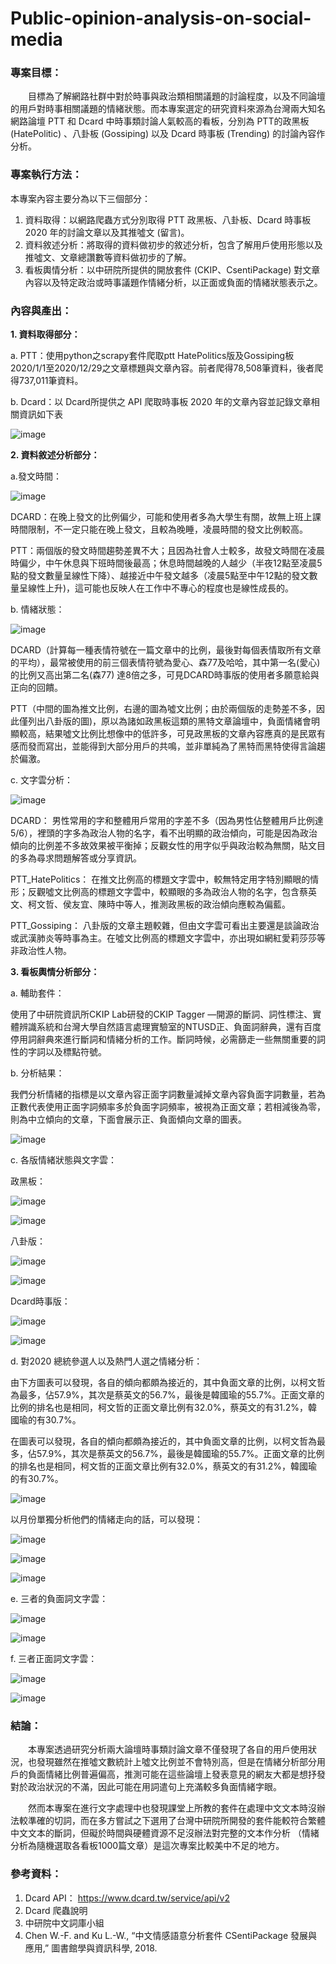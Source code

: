 # Public-opinion-analysis-on-social-media

### 專案目標：
　　目標為了解網路社群中對於時事與政治類相關議題的討論程度，以及不同論壇的用戶對時事相關議題的情緒狀態。而本專案選定的研究資料來源為台灣兩大知名網路論壇 PTT 和 Dcard 中時事類討論人氣較高的看板，分別為 PTT的政黑板 (HatePolitic) 、八卦板 (Gossiping) 以及 Dcard 時事板 (Trending) 的討論內容作分析。
  
  
### 專案執行方法：
   本專案內容主要分為以下三個部分：
   1. 資料取得：以網路爬蟲方式分別取得 PTT 政黑板、八卦板、Dcard 時事板 2020 年的討論文章以及其推噓文 (留言)。
   2. 資料敘述分析：將取得的資料做初步的敘述分析，包含了解用戶使用形態以及推噓文、文章總讚數等資料做初步的了解。
   3. 看板輿情分析：以中研院所提供的開放套件 (CKIP、CsentiPackage) 對文章內容以及特定政治或時事議題作情緒分析，以正面或負面的情緒狀態表示之。
   
### 內容與產出：
   **1. 資料取得部分：**
   
   a. PTT：使用python之scrapy套件爬取ptt HatePolitics版及Gossiping板2020/1/1至2020/12/29之文章標題與文章內容。前者爬得78,508筆資料，後者爬得737,011筆資料。
      
   b. Dcard：以 Dcard所提供之 API 爬取時事板 2020 年的文章內容並記錄文章相關資訊如下表
   
   ![image](https://user-images.githubusercontent.com/51256347/123589770-47c97100-d81c-11eb-92f8-a4afc15f6fcf.png)
   
   **2. 資料敘述分析部分：**
   
   a.發文時間：
   
   ![image](https://user-images.githubusercontent.com/51256347/123589851-6fb8d480-d81c-11eb-8cdb-add0b29781ad.png)
   
   DCARD：在晚上發文的比例偏少，可能和使用者多為大學生有關，故無上班上課時間限制，不一定只能在晚上發文，且較為晚睡，凌晨時間的發文比例較高。
   
   PTT：兩個版的發文時間趨勢差異不大；且因為社會人士較多，故發文時間在凌晨時偏少，中午休息與下班時間後最高；休息時間越晚的人越少（半夜12點至凌晨5點的發文數量呈線性下降）、越接近中午發文越多（凌晨5點至中午12點的發文數量呈線性上升)，這可能也反映人在工作中不專心的程度也是線性成長的。
   
   b. 情緒狀態：
   
   ![image](https://user-images.githubusercontent.com/51256347/123589952-95de7480-d81c-11eb-982e-1496f90edb0c.png)
   
   DCARD（計算每一種表情符號在一篇文章中的比例，最後對每個表情取所有文章的平均），最常被使用的前三個表情符號為愛心、森77及哈哈，其中第一名(愛心)的比例又高出第二名(森77) 達8倍之多，可見DCARD時事版的使用者多願意給與正向的回饋。
   
   PTT（中間的圖為推文比例，右邊的圖為噓文比例；由於兩個版的走勢差不多，因此僅列出八卦版的圖)，原以為諸如政黑板這類的黑特文章論壇中，負面情緒會明顯較高，結果噓文比例比想像中的低許多，可見政黑板的文章內容應真的是民眾有感而發而寫出，並能得到大部分用戶的共鳴，並非單純為了黑特而黑特使得言論趨於偏激。
   
   c. 文字雲分析：
   
   ![image](https://user-images.githubusercontent.com/51256347/123591271-56b12300-d81e-11eb-9d08-f429ebe9eb1f.png)
   
   DCARD：
    男性常用的字和整體用戶常用的字差不多（因為男性佔整體用戶比例達5/6），裡頭的字多為政治人物的名字，看不出明顯的政治傾向，可能是因為政治傾向的比例差不多故效果被平衡掉；反觀女性的用字似乎與政治較為無關，貼文目的多為尋求問題解答或分享資訊。 
    
   PTT_HatePolitics：
    在推文比例高的標題文字雲中，較無特定用字特別顯眼的情形；反觀噓文比例高的標題文字雲中，較顯眼的多為政治人物的名字，包含蔡英文、柯文哲、侯友宜、陳時中等人，推測政黑板的政治傾向應較為偏藍。
    
   PTT_Gossiping：
    八卦版的文章主題較雜，但由文字雲可看出主要還是談論政治或武漢肺炎等時事為主。在噓文比例高的標題文字雲中，亦出現如網紅愛莉莎莎等非政治性人物。


  **3. 看板輿情分析部分：**
  
   a. 輔助套件：
   
   使用了中研院資訊所CKIP Lab研發的CKIP Tagger —開源的斷詞、詞性標注、實體辨識系統和台灣大學自然語言處理實驗室的NTUSD正、負面詞辭典，還有百度停用詞辭典來進行斷詞和情緒分析的工作。斷詞時候，必需篩走一些無關重要的詞性的字詞以及標點符號。
   
   b. 分析結果：
   
   我們分析情緒的指標是以文章內容正面字詞數量減掉文章內容負面字詞數量，若為正數代表使用正面字詞頻率多於負面字詞頻率，被視為正面文章；若相減後為零，則為中立傾向的文章，下面會展示正、負面傾向文章的圖表。
   
   ![image](https://user-images.githubusercontent.com/51256347/123592476-d55a9000-d81f-11eb-8f57-f548ccc9fa99.png)

  c. 各版情緒狀態與文字雲：
  
  政黑板：
  
  ![image](https://user-images.githubusercontent.com/51256347/123592584-fc18c680-d81f-11eb-99d0-a568c6c08ca7.png)
  
  ![image](https://user-images.githubusercontent.com/51256347/123592601-02a73e00-d820-11eb-8a5c-24c46efb93d4.png)

  八卦版：
  
  ![image](https://user-images.githubusercontent.com/51256347/123592636-12268700-d820-11eb-8710-dff8e622fe67.png)
  
  ![image](https://user-images.githubusercontent.com/51256347/123592656-18b4fe80-d820-11eb-99e7-5c50339390c8.png)
  
  Dcard時事版：
  
  ![image](https://user-images.githubusercontent.com/51256347/123592715-2e2a2880-d820-11eb-968f-84227dca7430.png)
  
  ![image](https://user-images.githubusercontent.com/51256347/123592736-35513680-d820-11eb-941b-f429371fee53.png)
  
  d. 對2020 總統參選人以及熱門人選之情緒分析：
  
  由下方圖表可以發現，各自的傾向都頗為接近的，其中負面文章的比例，以柯文哲為最多，佔57.9%，其次是蔡英文的56.7%，最後是韓國瑜的55.7%。正面文章的比例的排名也是相同，柯文哲的正面文章比例有32.0%，蔡英文的有31.2%，韓國瑜的有30.7%。
  
在圖表可以發現，各自的傾向都頗為接近的，其中負面文章的比例，以柯文哲為最多，佔57.9%，其次是蔡英文的56.7%，最後是韓國瑜的55.7%。正面文章的比例的排名也是相同，柯文哲的正面文章比例有32.0%，蔡英文的有31.2%，韓國瑜的有30.7%。

![image](https://user-images.githubusercontent.com/51256347/123592836-57e34f80-d820-11eb-949b-2fcd48142cfb.png)

以月份單獨分析他們的情緒走向的話，可以發現：

![image](https://user-images.githubusercontent.com/51256347/123592875-692c5c00-d820-11eb-90a6-07a9146f9a6e.png)

![image](https://user-images.githubusercontent.com/51256347/123592883-6cbfe300-d820-11eb-9b55-23913123c488.png)

![image](https://user-images.githubusercontent.com/51256347/123592909-75b0b480-d820-11eb-8e2c-a79a54e588d2.png)


  e. 三者的負面詞文字雲：
  
  ![image](https://user-images.githubusercontent.com/51256347/123592969-895c1b00-d820-11eb-9dcc-122e2540d0af.png)
  
  ![image](https://user-images.githubusercontent.com/51256347/123593007-924cec80-d820-11eb-8f56-61dbee5d3ff9.png)
  
  f. 三者正面詞文字雲：
  
  ![image](https://user-images.githubusercontent.com/51256347/123593048-a1339f00-d820-11eb-897b-ff70e3234c9f.png)
  
  ![image](https://user-images.githubusercontent.com/51256347/123593059-a55fbc80-d820-11eb-9857-3853a92448b3.png)
  
  
### 結論：
  
　　本專案透過研究分析兩大論壇時事類討論文章不僅發現了各自的用戶使用狀況，也發現雖然在推噓文數統計上噓文比例並不會特別高，但是在情緒分析部分用戶的負面情緒比例普遍偏高，推測可能在這些論壇上發表意見的網友大都是想抒發對於政治狀況的不滿，因此可能在用詞遣句上充滿較多負面情緒字眼。
  
　　然而本專案在進行文字處理中也發現課堂上所教的套件在處理中文文本時沒辦法較準確的切詞，而在多方嘗試之下選用了台灣中研院所開發的套件能較符合繁體中文文本的斷詞，但礙於時間與硬體資源不足沒辦法對完整的文本作分析 （情緒分析為隨機選取各看板1000篇文章）是這次專案比較美中不足的地方。


### 參考資料：

1.	Dcard API：
https://www.dcard.tw/service/api/v2
2.	Dcard 爬蟲說明 
3.	中研院中文詞庫小組
4.	Chen W.-F. and Ku L.-W., “中文情感語意分析套件 CSentiPackage 發展與應用,” 圖書館學與資訊科學, 2018.





  
















